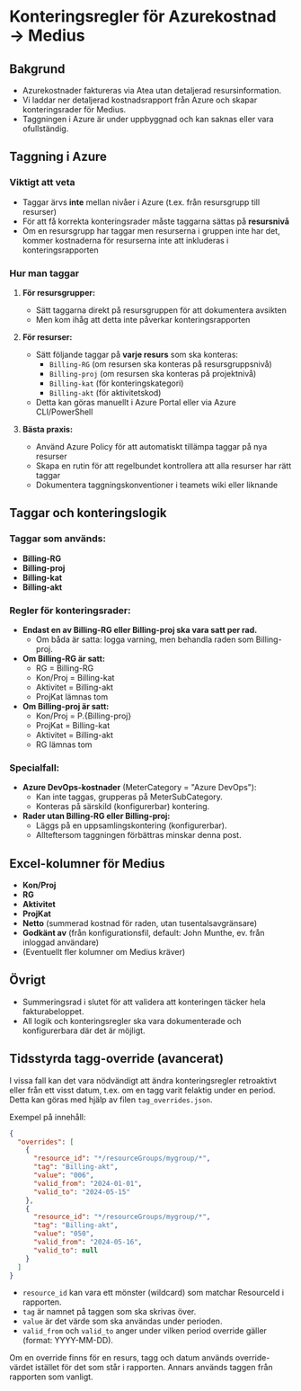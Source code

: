 # Konteringsregler för Azurekostnad → Medius

## Bakgrund
- Azurekostnader faktureras via Atea utan detaljerad resursinformation.
- Vi laddar ner detaljerad kostnadsrapport från Azure och skapar konteringsrader för Medius.
- Taggningen i Azure är under uppbyggnad och kan saknas eller vara ofullständig.

## Taggning i Azure

### Viktigt att veta
- Taggar ärvs **inte** mellan nivåer i Azure (t.ex. från resursgrupp till resurser)
- För att få korrekta konteringsrader måste taggarna sättas på **resursnivå**
- Om en resursgrupp har taggar men resurserna i gruppen inte har det, kommer kostnaderna för resurserna inte att inkluderas i konteringsrapporten

### Hur man taggar
1. **För resursgrupper:**
   - Sätt taggarna direkt på resursgruppen för att dokumentera avsikten
   - Men kom ihåg att detta inte påverkar konteringsrapporten

2. **För resurser:**
   - Sätt följande taggar på **varje resurs** som ska konteras:
     - `Billing-RG` (om resursen ska konteras på resursgruppsnivå)
     - `Billing-proj` (om resursen ska konteras på projektnivå)
     - `Billing-kat` (för konteringskategori)
     - `Billing-akt` (för aktivitetskod)
   - Detta kan göras manuellt i Azure Portal eller via Azure CLI/PowerShell

3. **Bästa praxis:**
   - Använd Azure Policy för att automatiskt tillämpa taggar på nya resurser
   - Skapa en rutin för att regelbundet kontrollera att alla resurser har rätt taggar
   - Dokumentera taggningskonventioner i teamets wiki eller liknande

## Taggar och konteringslogik

### Taggar som används:
- **Billing-RG**
- **Billing-proj**
- **Billing-kat**
- **Billing-akt**

### Regler för konteringsrader:
- **Endast en av Billing-RG eller Billing-proj ska vara satt per rad.**
    - Om båda är satta: logga varning, men behandla raden som Billing-proj.
- **Om Billing-RG är satt:**
    - RG = Billing-RG
    - Kon/Proj = Billing-kat
    - Aktivitet = Billing-akt
    - ProjKat lämnas tom
- **Om Billing-proj är satt:**
    - Kon/Proj = P.{Billing-proj}
    - ProjKat = Billing-kat
    - Aktivitet = Billing-akt
    - RG lämnas tom

### Specialfall:
- **Azure DevOps-kostnader** (MeterCategory = "Azure DevOps"):
    - Kan inte taggas, grupperas på MeterSubCategory.
    - Konteras på särskild (konfigurerbar) kontering.
- **Rader utan Billing-RG eller Billing-proj:**
    - Läggs på en uppsamlingskontering (konfigurerbar).
    - Allteftersom taggningen förbättras minskar denna post.

## Excel-kolumner för Medius
- **Kon/Proj**
- **RG**
- **Aktivitet**
- **ProjKat**
- **Netto** (summerad kostnad för raden, utan tusentalsavgränsare)
- **Godkänt av** (från konfigurationsfil, default: John Munthe, ev. från inloggad användare)
- (Eventuellt fler kolumner om Medius kräver)

## Övrigt
- Summeringsrad i slutet för att validera att konteringen täcker hela fakturabeloppet.
- All logik och konteringsregler ska vara dokumenterade och konfigurerbara där det är möjligt.

## Tidsstyrda tagg-override (avancerat)

I vissa fall kan det vara nödvändigt att ändra konteringsregler retroaktivt eller från ett visst datum, t.ex. om en tagg varit felaktig under en period. Detta kan göras med hjälp av filen `tag_overrides.json`.

Exempel på innehåll:

```json
{
  "overrides": [
    {
      "resource_id": "*/resourceGroups/mygroup/*",
      "tag": "Billing-akt",
      "value": "006",
      "valid_from": "2024-01-01",
      "valid_to": "2024-05-15"
    },
    {
      "resource_id": "*/resourceGroups/mygroup/*",
      "tag": "Billing-akt",
      "value": "050",
      "valid_from": "2024-05-16",
      "valid_to": null
    }
  ]
}
```

- `resource_id` kan vara ett mönster (wildcard) som matchar ResourceId i rapporten.
- `tag` är namnet på taggen som ska skrivas över.
- `value` är det värde som ska användas under perioden.
- `valid_from` och `valid_to` anger under vilken period override gäller (format: YYYY-MM-DD).

Om en override finns för en resurs, tagg och datum används override-värdet istället för det som står i rapporten. Annars används taggen från rapporten som vanligt. 